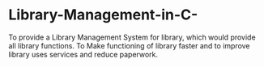 # Library-Management-in-C-
To provide a Library Management System for library, which would provide all library functions. To Make functioning of library faster and to improve library uses services and reduce paperwork.
